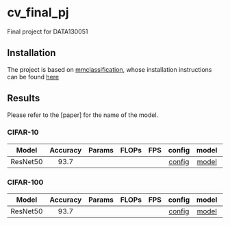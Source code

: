 # cv_final_pj
Final project for DATA130051

## Installation
The project is based on [mmclassification](https://github.com/open-mmlab/mmclassification), whose installation instructions can be found [here](https://github.com/open-mmlab/mmclassification/blob/master/docs/install.md)

## Results
Please refer to the [paper] for the name of the model.

### CIFAR-10
| Model    |  Accuracy | Params | FLOPs | FPS | config                                         | model | log                                    |
| :------: | :-------: | :----: | :---: | :-: |:---------------------------------------------: | :---: | :-----------------------------------:  |
| ResNet50 | 93.7      |        |       |     | [config](./configs/custom/resnet50_cifar10.py) | [model](https://drive.google.com/file/d/13tIdoBmxKD_V93CCI30kYAOvFqOxnrsq/view?usp=sharing)      | [log](./log/log_resnet50_cifar10.json) |

### CIFAR-100
| Model    |  Accuracy | Params | FLOPs | FPS | config                                          | model | log                                    |
| :------: | :-------: | :----: | :---: | :-: |:----------------------------------------------: | :---: | :-----------------------------------:  |
| ResNet50 | 93.7      |        |       |     | [config](./configs/custom/resnet50_cifar100.py) | [model](https://drive.google.com/file/d/13tIdoBmxKD_V93CCI30kYAOvFqOxnrsq/view?usp=sharing)      | [log](./log/log_resnet50_cifar10.json) |
